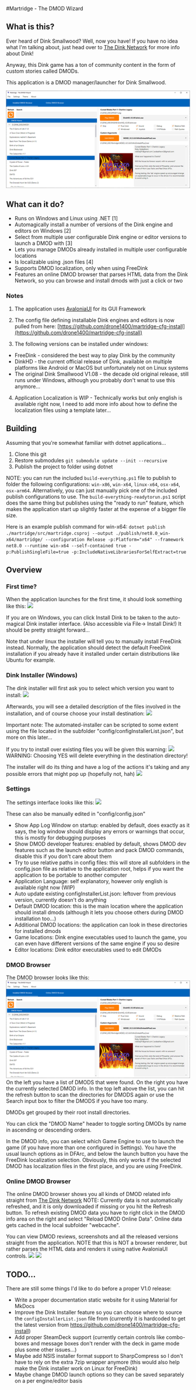 #Martridge - The DMOD Wizard
## What is this?
Ever heard of Dink Smallwood? Well, now you have! If you have no idea what I'm talking about, just head over to [The Dink Network](https://www.dinknetwork.com/forum.cgi) for more info about Dink!

Anyway, this Dink game has a ton of community content in the form of custom stories called DMODs. 

This application is a DMOD manager/launcher for Dink Smallwood.

![](doc/images/screenshot_dmodbrowser_ex01.png)

## What can it do?
- Runs on Windows and Linux using .NET [1]
- Automagically install a number of versions of the Dink engine and editors on Windows [2]
- Select from multiple user configurable Dink engine or editor versions to launch a DMOD with [3]
- Lets you manage DMODs already installed in multiple user configurable locations
- Is localizable using .json files [4] 
- Supports DMOD localization, only when using FreeDink
- Features an online DMOD browser that parses HTML data from the Dink Network, so you can browse and install dmods with just a click or two

### Notes
1. The application uses [AvaloniaUI](https://avaloniaui.net/) for its GUI Framework

2. The config file defining installable Dink engines and editors is now pulled from here: [https://github.com/drone1400/martridge-cfg-install](https://github.com/drone1400/martridge-cfg-install)

3. The following versions can be installed under windows:
- FreeDink - considered the best way to play Dink by the community
- DinkHD - the current official release of Dink, available on multiple platforms like Android or MacOS but unfortunately not on Linux systems
- The original Dink Smallwood V1.08 - the decade old original release, still runs under Windows, although you probably don't wnat to use this anymore...

4. Application Localization is WIP - Technically works but only english is available right now, I need to add more info about how to define the localization files using a template later...

## Building
Assuming that you're somewhat familiar with dotnet applications...
1. Clone this git
2. Restore submodules
```git submodule update --init --recursive```
3. Publish the project to folder using dotnet

NOTE: you can run the included `build-everything.ps1` file to publish to folder the following configurations: `win-x86`, `win-x64`, `linux-x64`, `osx-x64`, `osx-arm64`.
Alternatively, you can just manually pick one of the included publish configurations to use.
The `build-everything-readytorun.ps1` script does the same thing but publishes using the "ready to run" feature, which makes the application start up slightly faster at the expense of a bigger file size.

Here is an example publish command for win-x64: ```dotnet publish ./martridge/src/martridge.csproj --output ./publish/net8.0_win-x64/martridge/ --configuration Release -p:Platform="x64" --framework net8.0 --runtime win-x64 --self-contained true -p:PublishSingleFile=true -p:IncludeNativeLibrariesForSelfExtract=true```

## Overview

### First time?
When the application launches for the first time, it should look something like this:
![](doc/images/screenshot_nothinginstalled.png)

If you are on Windows, you can click Install Dink to be taken to the auto-magical Dink installer interface. (Also accessible via File-> Install Dink!) It should be pretty straight forward...

Note that under linux the installer will tell you to manually install FreeDink instead. Normally, the application should detect the default FreeDink installation if you already have it installed under certain distributions like Ubuntu for example.

### Dink Installer (Windows)
The dink installer will first ask you to select which version you want to install:
![](doc/images/screenshot_dinkinstall_01.png)

Afterwards, you will see a detailed description of the files involved in the installation, and of course choose your install destination:
![](doc/images/screenshot_dinkinstall_02.png)

Important note: The automated-installer can be scripted to some extent using the file located in the subfolder "config/configInstallerList.json", but more on this later...


If you try to install over existing files you will be given this warning:
![](doc/images/screenshot_dinkinstall_warning.png)
WARNING: Choosing YES will delete everything in the destination directory!

The installer will do its thing and have a log of the actions it's taking and any possible errors that might pop up (hopefully not, hah)
![](doc/images/screenshot_dinkinstall_03.png)

### Settings
The settings interface looks like this:
![](doc/images/screenshot_settings.png)

These can also be manually edited in "config/config.json"

- Show App Log Window on startup: enabled by default, does exactly as it says, the log window should display any errors or warnings that occur, this is mostly for debugging purposes
- Show DMOD developer features: enabled by default, shows DMOD dev features such as the launch editor button and pack DMOD commands, disable this if you don't care about them
- Try to use relative paths in config files: this will store all subfolders in the config.json file as relative to the application root, helps if you want the application to be portable to another computer
- Application Language: self explanatory, however only english is available right now (WIP)
- Auto update existing configInstallerList.json: leftover from previous version, currently doesn't do anything
- Default DMOD location: this is the main location where the application should install dmods (although it lets you choose others during DMOD installation too...)
- Additional DMOD locations: the application can look in these directories for installed dmods
- Game locations: Dink engine executables used to launch the game, you can even have different versions of the same engine if you so desire
- Editor locations: Dink editor executables used to edit DMODs

### DMOD Browser
The DMOD browser looks like this:
![](doc/images/screenshot_dmodbrowser_ex01.png)
On the left you have a list of DMODS that were found. On the right you have the currently selected DMOD info. In the top left above the list, you can hit the refresh button to scan the directories for DMODS again or use the Search input box to filter the DMODS if you have too many.

DMODs get grouped by their root install directories.

You can click the "DMOD Name" header to toggle sorting DMODs by name in ascending or descending orders.

In the DMOD info, you can select which Game Engine to use to launch the game (if you have more than one configured in Settings).
You have the usual launch options as in DFArc, and below the launch button you have the FreeDink localization selection. Obviously, this only works if the selected DMOD has localization files in the first place, and you are using FreeDink.

### Online DMOD Browser
The online DMOD browser shows you all kinds of DMOD related info straight from [The Dink Network](https://www.dinknetwork.com/files/category_dmod/sort_title-asc/page_1/)
NOTE: Currently data is not automatically refreshed, and it is only downloaded if missing or you hit the Refresh button. To refresh existing DMOD data you have to right click in the DMOD info area on the right and select "Reload DMOD Online Data".
Online data gets cached in the local subfolder "webcache".

You can view DMOD reviews, screenshots and all the released versions straight from the application. NOTE that this is NOT a browser renderer, but rather parses the HTML data and renders it using native AvaloniaUI controls.
![](doc/images/screenshot_dmodonline_ex02.png)
![](doc/images/screenshot_dmodonline_ex01.png)


## TODO...
There are still some things I'd like to do before a proper V1.0 release:
- Write a proper documentation static website for it using Material for MkDocs
- Improve the Dink Installer feature so you can choose where to source the `configInstallerList.json` file from (currently it is hardcoded to get the latest version from https://github.com/drone1400/martridge-cfg-install)
- Add proper SteamDeck support (currently certain controls like combo-boxes and message boxes don't render with the deck in game mode plus some other issues...)
- Maybe add NSIS installer format support to SharpCompress so I don't have to rely on the extra 7zip wrapper anymore (this would also help make the Dink installer work on Linux for FreeDink)
- Maybe change DMOD launch options so they can be saved separately on a per engine/editor basis